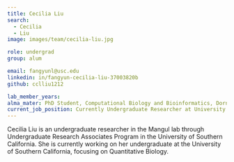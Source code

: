 ```yaml
---
title: Cecilia Liu
search:
  - Cecilia
  - Liu
image: images/team/cecilia-liu.jpg

role: undergrad
group: alum

email: fangyunl@usc.edu
linkedin: in/fangyun-cecilia-liu-37003820b
github: cclliu1212

lab_member_years:
alma_mater: PhD Student, Computational Biology and Bioinformatics, Dornsife College of Letter, Arts and Sciences at USC
current_job_position: Currently Undergraduate Researcher at University of Southern California
---
```


Cecilia Liu is an undergraduate researcher in the Mangul lab through Undergraduate Research Associates Program in the University of Southern California. She is currently working on her undergraduate at the University of Southern California, focusing on Quantitative Biology.
